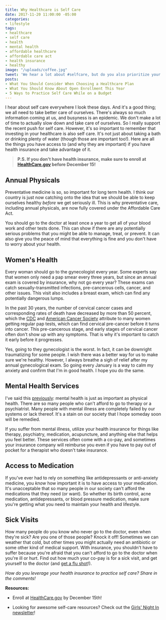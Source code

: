```yaml
---
title: Why Healthcare is Self Care
date: 2017-11-20 11:00:00 -05:00
categories:
- lifestyle
tags:
- healthcare
- self care
- health
- mental health
- affordable healthcare
- affordable care act
- health insurance
- healthy
image: "/uploads/coffee.jpg"
tweet: 'We hear a lot about #selfcare, but do you also prioritize your #healthcare? '
posts:
- What You Should Consider When Choosing a Healthcare Plan
- What You Should Know About Open Enrollment This Year
- 5 Ways to Practice Self Care While on a Budget
---
```


I hear about self care everywhere I look these days. And it's a good thing; we all need to take better care of ourselves. There's always so much information coming at us, and busyness is an epidemic. We don't make a lot of time to actually slow down and take care of ourselves. So I really support the recent push for self care. However, it's so important to remember that investing in your healthcare is also self care. It's not just about taking a bath or drinking plenty of water (though those are important too!). Here are all the things you have access to (and why they are important) if you have health insurance and take advantage of it.

> **P.S. If you don't have health insurance, make sure to enroll at [HealthCare.gov](http://www.healthcare.gov) before December 15!**

## Annual Physicals

Preventative medicine is so, so important for long term health. I think our country is just now catching onto the idea that we should be able to keep ourselves healthy *before* we get seriously ill. This is why preventative care, including annual physicals, are now fully covered under the Affordable Care Act.

You should go to the doctor at least once a year to get all of your blood work and other tests done. This can show if there are any potentially serious problems that you might be able to manage, treat, or prevent. It can also give you the peace of mind that everything is fine and you don't have to worry about your health.

## Women's Health

Every woman should go to the gynecologist every year. Some experts say that women only need a pap smear every three years, but since an annual exam is covered by insurance, why not go every year? These exams can catch sexually-transmitted infections, pre-cancerous cells, cancer, and other issues. This visit also includes a breast exam, which can find any potentially dangerous lumps.

In the past 30 years, the number of cervical cancer cases and corresponding rates of death have decreased by more than 50 percent, which the [CDC](https://www.cdc.gov/cancer/cervical/statistics/index.htm) and [American Cancer Society](https://www.cancer.org/cancer/cervical-cancer/detection-diagnosis-staging.html) attribute to many women getting regular pap tests, which can find cervical pre-cancer before it turns into cancer. This pre-cancerous stage, and early stages of cervical cancer often don't show up with any symptoms. That is why it's important to catch it early before it progresses.

Yes, going to they gynecologist is the worst. In fact, it can be downright traumatizing for some people. I wish there was a better way for us to make sure we're healthy. However, I always breathe a sigh of relief after my annual gynecological exam. So going every January is a way to calm my anxiety and confirm that I'm in good health. I hope you do the same.

## Mental Health Services

I've said this [previously](https://www.maggiegermano.com/blog/what-you-should-consider-when-choosing-a-healthcare-plan/): mental health is just as important as physical health. There are so many people who can't afford to go to therapy or a psychiatrist. Many people with mental illness are completely failed by our systems or lack thereof. It's a stain on our society that I hope someday soon will be remedied.

If you suffer from mental illness, utilize your health insurance for things like therapy, psychiatry, medication, acupuncture, and anything else that helps you feel better. These services often come with a co-pay, and sometimes your insurance company will reimburse you even if you have to pay out of pocket for a therapist who doesn't take insurance.

## Access to Medication

If you've ever had to rely on something like antidepressants or anti-anxiety medicine, you *know* how important it is to have access to your medication. It's unacceptable that so many people in our society can't afford the medications that they need (or want). So whether its birth control, acne medication, antidepressants, or blood pressure medication, make sure you're getting what you need to maintain your health and lifestyle.

## Sick Visits

How many people do you know who never go to the doctor, even when they're sick? Are you one of those people? Knock it off! Sometimes we can weather that cold, but other times you might actually need an antibiotic or some other kind of medical support. With insurance, you shouldn't have to suffer because you're afraid that you can't afford to go to the doctor when you're ill or hurt. Find out how much your co-pay is for a sick visit, and get yourself to the doctor (and [get a flu shot](https://20somethingfinance.com/where-to-get-cheap-or-free-flu-shots/?utm_source=feedburner&utm_medium=email&utm_campaign=Feed%3A\+20somethingfinancecom\+%2820SomethingFinance.com%29)!).

*How do you leverage your health insurance to practice self care? Share in the comments!*

**Resources:**

* Enroll at [HealthCare.gov](http://www.healthcare.gov) by December 15th!

* Looking for awesome self-care resources? Check out the [Girls' Night In newsletter](http://girlsnightinclub.com?ref=WFFuTlErVEg=)!